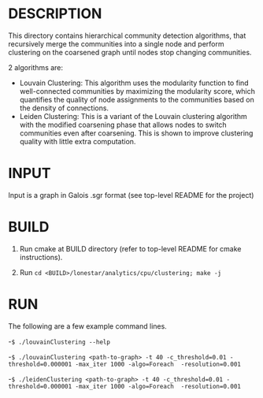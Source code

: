 DESCRIPTION 
===========

This directory contains hierarchical community detection algorithms, that
recursively merge the communities into a single node and perform clustering on the 
coarsened graph until nodes stop changing communities.

2 algorithms are:

* Louvain Clustering: This algorithm uses the modularity function to find well-connected communities
by maximizing the modularity score, which quantifies the quality of node assignments to the 
communities based on the density of connections.
* Leiden Clustering: This is a variant of the Louvain clustering algorithm with the modified
coarsening phase that allows nodes to switch communities even after coarsening. This is 
shown to improve clustering quality with little extra computation.


INPUT
===========

Input is a graph in Galois .sgr format (see top-level README for the project)

BUILD
===========

1. Run cmake at BUILD directory (refer to top-level README for cmake instructions).

2. Run `cd <BUILD>/lonestar/analytics/cpu/clustering; make -j`


RUN
===========

The following are a few example command lines.

-`$ ./louvainClustering --help` 

-`$ ./louvainClustering <path-to-graph> -t 40 -c_threshold=0.01 -threshold=0.000001 -max_iter 1000 -algo=Foreach  -resolution=0.001`

-`$ ./leidenClustering <path-to-graph> -t 40 -c_threshold=0.01 -threshold=0.000001 -max_iter 1000 -algo=Foreach  -resolution=0.001`
